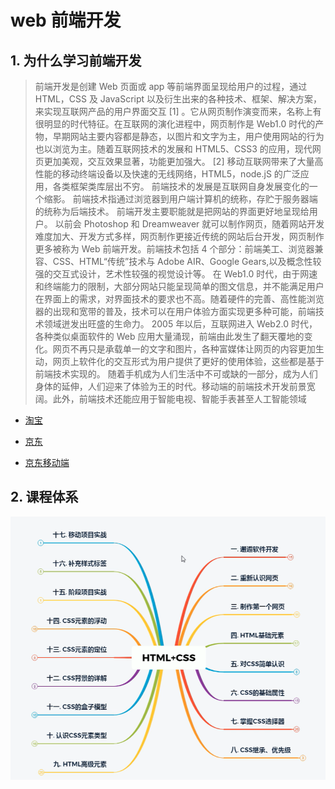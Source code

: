 # web 前端开发

## 1. 为什么学习前端开发

> 前端开发是创建 Web 页面或 app 等前端界面呈现给用户的过程，通过 HTML，CSS 及 JavaScript 以及衍生出来的各种技术、框架、解决方案，来实现互联网产品的用户界面交互 [1] 。它从网页制作演变而来，名称上有很明显的时代特征。在互联网的演化进程中，网页制作是 Web1.0 时代的产物，早期网站主要内容都是静态，以图片和文字为主，用户使用网站的行为也以浏览为主。随着互联网技术的发展和 HTML5、CSS3 的应用，现代网页更加美观，交互效果显著，功能更加强大。 [2]
> 移动互联网带来了大量高性能的移动终端设备以及快速的无线网络，HTML5，node.jS 的广泛应用，各类框架类库层出不穷。
> 前端技术的发展是互联网自身发展变化的一个缩影。
> 前端技术指通过浏览器到用户端计算机的统称，存贮于服务器端的统称为后端技术。
> 前端开发主要职能就是把网站的界面更好地呈现给用户。
> 以前会 Photoshop 和 Dreamweaver 就可以制作网页，随着网站开发难度加大、开发方式多样，网页制作更接近传统的网站后台开发，网页制作更多被称为 Web 前端开发。前端技术包括 4 个部分：前端美工、浏览器兼容、CSS、HTML“传统”技术与 Adobe AIR、Google Gears,以及概念性较强的交互式设计，艺术性较强的视觉设计等。
> 在 Web1.0 时代，由于网速和终端能力的限制，大部分网站只能呈现简单的图文信息，并不能满足用户在界面上的需求，对界面技术的要求也不高。随着硬件的完善、高性能浏览器的出现和宽带的普及，技术可以在用户体验方面实现更多种可能，前端技术领域迸发出旺盛的生命力。
> 2005 年以后，互联网进入 Web2.0 时代，各种类似桌面软件的 Web 应用大量涌现，前端由此发生了翻天覆地的变化。网页不再只是承载单一的文字和图片，各种富媒体让网页的内容更加生动，网页上软件化的交互形式为用户提供了更好的使用体验，这些都是基于前端技术实现的。
> 随着手机成为人们生活中不可或缺的一部分，成为人们身体的延伸，人们迎来了体验为王的时代。移动端的前端技术开发前景宽阔。此外，前端技术还能应用于智能电视、智能手表甚至人工智能领域

- [淘宝](https://www.taobao.com)

- [京东](https://www.jd.com)
- [京东移动端](https://m.jd.com/)

## 2. 课程体系

![](_media/1.png)
